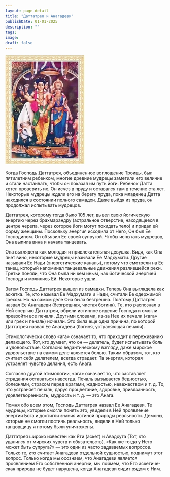 ```yaml
---
layout: page-detail
title: "Даттатрея и Анагадеви"
publishDate: 01-01-2025
description: ""
tags:
image:
draft: false
---
```


![Даттатрея и Анагадеви](/upload/iblock/a59/a59625405eff3ad6a4bf069e0a3eb209.jpg "Даттатрея и Анагадеви") 

 Когда Господь Даттатрея, объединенное вопло­щение Троицы, был пятилетним ребенком, многие древние мудрецы заметили его вели­чие и стали настаивать, чтобы он показал им путь йоги. Ребенок Датта хотел проверить их. Он исчез в пруду и оставался там в течение ста лет. Некоторые мудрецы ждали его на берегу пруда, пока младенец Датта находился в состоянии полного самадхи. Даже выйдя из пруда, он продолжал испытывать мудрецов.

 Даттатрея, которому тогда было 105 лет, вы­вел свою йогическую энергию через брахмарандру (астральное отверстие, находящееся в центре черепа, через которое йоги могут покидать тело) и придал ей форму женщины. Поскольку энергия исходила от Него, Он был Ее Господином. Он объявил Ее своей су­пругой. Чтобы испытать мудрецов, Она выпила вина и начала танцевать.

 Она выглядела как молодая и привлекательная девушка. Видя, как Она пьет вино, некоторые му­дрецы называли Ее Мадхумати. Другие называли Ее Нади (энергетические каналы), потому что смотрели на Ее танец, который напоминал танцевальные дви­жения разлившейся реки. Третьи поняли, что Она была ни кем иным, как йогической энергией Господа и молились Ей. Некоторые ушли.

 Затем Господь Даттатрея вышел из самадхи. Те­перь Она выглядела как аскетка. Те, кто называл Ее Мадхумати и Нади, считали Ее одержимой грехом. Но на самом деле Она была безгрешна. Поэтому Дат­татрея назвал Ее Анагадеви (безгрешная, чистая бо­гиня). Те, кто распознал в Ней энергию Даттатреи, обрели истинное видение Господа и смогли превзой­ти все печали. Другими словами, из-за Нее их печали («ага» или грех и печаль) исчезли. Это была еще одна причина, по которой Даттатрея назвал Ее Анагадеви (богиня, устраняющая печали).

 Этимологически слово «ага» означает то, что при­ходит к переживанию делающего. Тот, кто думает, что он — делатель, будет испытывать боль и удоволь­ствие. Согласно ведантическому взгляду, даже мир­ское удовольствие на самом деле является болью. Таким образом, тот, кто считает себя делателем, всег­да страдает. Та энергия, которая устраняет чувство делания, есть Анага.

 Согласно другой этимологии, «ага» означает то, что заставляет страдания оставаться навсегда. Пе­чаль вызывается бедностью, болезнями, страхом перед врагами, жадностью, невежеством и т. д. То, что устраняет печаль, даруя процветание, здоровье, привязанность, удовлетворенность, мудрость и т. д. — это Анага.

 Помня обо всем этом, Господь Даттатрея назвал Ее Анагадеви. Те мудрецы, которые смогли понять это, увидели в Ней проявление энергии Бога и до­стигли знания истиной природы реальности. Демо­ны, которые не смогли постичь реальность, видели в Ней только танцовщицу и потому были уничтожены.

 Даттатрея широко известен как Яти (аскет) и Авадхута (Тот, кто удалился от мирских чувств и обязательств). «Как же тогда у Него может быть супруга?» — это один из часто задаваемых вопро­сов. Только те, кто считает Анагадеви отдельной сущностью, поднимут этот вопрос. Только когда мы осознаем, что Анагадеви является проявлением Его собственной энергии, мы поймем, что Его аскетиче­ская природа не будет нарушена, когда Анагадеви сидит рядом с Ним.
  
  
